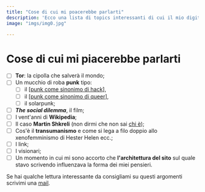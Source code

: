 ```yaml
---
title: "Cose di cui mi poacerebbe parlarti"
description: 'Ecco una lista di topics interessanti di cui il mio digital garden è sfornito. Per ora.'
image: "imgs/img0.jpg"

---
```

# Cose di cui mi piacerebbe parlarti

- [ ] **Tor**: la cipolla che salverà il mondo;
- [ ] Un mucchio di roba **punk** tipo:
  - [ ] il [[punk come sinonimo di hack]],
  - [ ] il [[punk come sinonimo di queer]],
  - [ ] il solarpunk;
- [ ] __*The social dilemma*__, il film;
- [ ] I vent'anni di **Wikipedia**;
- [ ] Il caso **Martin Shkreli** (non dirmi che non sai [chi è](https://it.wikipedia.org/wiki/Martin_Shkreli));
- [ ] Cos'è il **transumanismo** e come si lega a filo doppio allo xenofemminismo di Hester Helen ecc.;
- [ ] I link;
- [ ] I visionari;
- [ ] Un momento in cui mi sono accorto che **l'architettura del sito** sul quale stavo scrivendo influenzava la forma dei miei pensieri.

Se hai qualche lettura interessante da consigliami su questi argomenti scrivimi una [mail](mailto:web@zulianis.eu).

[//begin]: # "Autogenerated link references for markdown compatibility"
[punk come sinonimo di hack]: da-fare/punk-come-sinonimo-di-hack.md "Punk come sinonimo di hack"
[punk come sinonimo di queer]: da-fare/punk-come-sinonimo-di-queer.md "Punk come sinonimo di queer"
[//end]: # "Autogenerated link references"